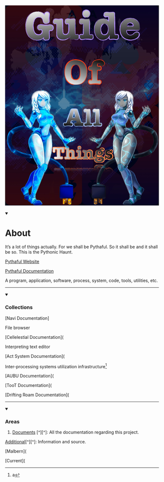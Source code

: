 ![](/docs/Additional/Material/GOAT.jpeg)

<details open><summary><h1>About</h1></summary>

It’s a lot of things actually. For we shall be Pythaful.
So it shall be and it shall be so.
This is the Pythonic Haunt.

[Pythaful Website](python.com)

[Pythaful Documentation](/docs/ReadMe.md)

A program, application, software, process, system, code, tools, utilities, etc.

</details>

***

<details open><summary><h3>Collections</h1></summary>

[Navi Documentation]

File browser
    
[Cellelestial Documentation](

Interpreting text editor
 
[Act System Documentation](

Inter-processing systems utilization infrastructure[^1]
 
[AUBU Documentation](

[TooT Documentation](

[Drifting Roam Documentation](

</details>

***

<details open><summary><h3>Areas</h1></summary>

1. [Documents](/docs/TableOfContent.md) [^][^]: All the documentation regarding this project.

[Additional](/docs/Additional/TableOfContent.md
)[^][^]: Information and source.

[Malbern](

[Current](

</details>

[^0]: Something that runs everywhere and can be a part of anything.

[^1]: a
